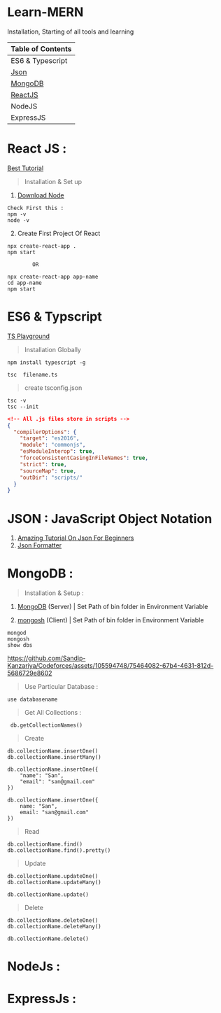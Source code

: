 # Learn-MERN
Installation, Starting of all tools and learning

|Table of Contents|
| ---|
| ES6 & Typescript|
|[Json](https://github.com/Sandip-Kanzariya/Learn-MERN/tree/main#json--javascript-object-notation)|
|[MongoDB](https://github.com/Sandip-Kanzariya/Learn-MERN/tree/main#mongodb-)|
|[ReactJS](https://github.com/Sandip-Kanzariya/Learn-MERN/tree/main#react-js-) |
|NodeJS |
|ExpressJS|

# React JS : 
[ Best Tutorial ](https://youtube.com/playlist?list=PLpPqplz6dKxW5ZfERUPoYTtNUNvrEebAR) 
> Installation & Set up
1. [Download Node](https://nodejs.org/en/download)
~~~
Check First this : 
npm -v
node -v
~~~
2. Create First Project Of React 
~~~
npx create-react-app .
npm start 

        OR
        
npx create-react-app app-name
cd app-name
npm start
~~~

# ES6 & Typscript 

[TS Playground](https://www.typescriptlang.org/play?#code/MYewdgziA2CmB00QHMAUAiAFraT0Eog)

>Installation Globally
```
npm install typescript -g

tsc  filename.ts
```
>create tsconfig.json
```
tsc -v
tsc --init
```
```json
<!-- All .js files store in scripts -->
{
  "compilerOptions": {
    "target": "es2016",
    "module": "commonjs",
    "esModuleInterop": true,
    "forceConsistentCasingInFileNames": true,
    "strict": true,
    "sourceMap": true,
    "outDir": "scripts/"
  }
}
```


# JSON : JavaScript Object Notation
1. [Amazing Tutorial On Json For Beginners](https://youtu.be/6OhMbf2v_jI)
2. [Json Formatter](https://jsonformatter.org/)
# MongoDB : 
>Installation & Setup :


1. [MongoDB](https://www.mongodb.com/try/download/community) (Server) | Set Path of bin folder in Environment Variable

2. [mongosh](https://www.mongodb.com/try/download/shell) (Client) | Set Path of bin folder in Environment Variable    

~~~~
mongod
mongosh
show dbs
~~~~

https://github.com/Sandip-Kanzariya/Codeforces/assets/105594748/75464082-67b4-4631-812d-5686729e8602

>Use Particular Database :
~~~~
use databasename
~~~~
>Get All Collections : 
~~~
 db.getCollectionNames()
~~~

>Create  
~~~~
db.collectionName.insertOne()
db.collectionName.insertMany()
~~~~

~~~~
db.collectionName.insertOne({   
    "name": "San", 
    "email": "san@gmail.com"
})
    
db.collectionName.insertOne({   
    name: "San", 
    email: "san@gmail.com"
})
~~~~


>Read
~~~~
db.collectionName.find()
db.collectionName.find().pretty()
~~~~

>Update
~~~~
db.collectionName.updateOne()
db.collectionName.updateMany()

db.collectionName.update()
~~~~

>Delete
~~~~
db.collectionName.deleteOne()
db.collectionName.deleteMany()

db.collectionName.delete()
~~~~


# NodeJs : 
# ExpressJs : 



